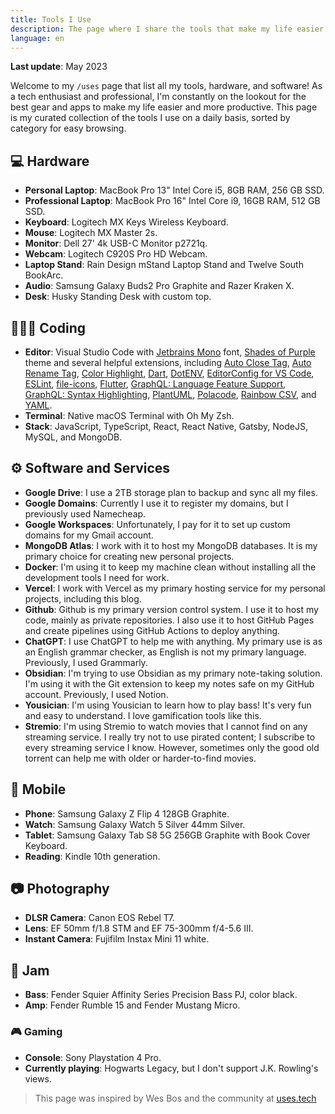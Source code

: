 ```yaml
---
title: Tools I Use
description: The page where I share the tools that make my life easier.
language: en
---
```


**Last update**: May 2023

Welcome to my `/uses` page that list all my tools, hardware, and software! As a tech enthusiast and professional, I'm constantly on the lookout for the best gear and apps to make my life easier and more productive. This page is my curated collection of the tools I use on a daily basis, sorted by category for easy browsing.

## 💻 Hardware

- **Personal Laptop**: MacBook Pro 13" Intel Core i5, 8GB RAM, 256 GB SSD.
- **Professional Laptop**: MacBook Pro 16" Intel Core i9, 16GB RAM, 512 GB SSD.
- **Keyboard**: Logitech MX Keys Wireless Keyboard.
- **Mouse**: Logitech MX Master 2s.
- **Monitor**: Dell 27' 4k USB-C Monitor p2721q.
- **Webcam**: Logitech C920S Pro HD Webcam.
- **Laptop Stand**: Rain Design mStand Laptop Stand and Twelve South BookArc.
- **Audio**: Samsung Galaxy Buds2 Pro Graphite and Razer Kraken X.
- **Desk**: Husky Standing Desk with custom top.

## 🧑🏾‍💻 Coding

- **Editor**: Visual Studio Code with [Jetbrains Mono](https://www.jetbrains.com/lp/mono/) font, [Shades of Purple](https://marketplace.visualstudio.com/items?itemName=ahmadawais.shades-of-purple) theme and several helpful extensions, including [Auto Close Tag](https://marketplace.visualstudio.com/items?itemName=formulahendry.auto-close-tag), [Auto Rename Tag](https://marketplace.visualstudio.com/items?itemName=formulahendry.auto-rename-tag), [Color Highlight](https://marketplace.visualstudio.com/items?itemName=naumovs.color-highlight), [Dart](https://marketplace.visualstudio.com/items?itemName=Dart-Code.dart-code), [DotENV](https://marketplace.visualstudio.com/items?itemName=mikestead.dotenv), [EditorConfig for VS Code](https://marketplace.visualstudio.com/items?itemName=EditorConfig.EditorConfig), [ESLint](https://marketplace.visualstudio.com/items?itemName=dbaeumer.vscode-eslint), [file-icons](https://marketplace.visualstudio.com/items?itemName=file-icons.file-icons), [Flutter](https://marketplace.visualstudio.com/items?itemName=Dart-Code.flutter), [GraphQL: Language Feature Support](https://marketplace.visualstudio.com/items?itemName=GraphQL.vscode-graphql), [GraphQL: Syntax Highlighting](https://marketplace.visualstudio.com/items?itemName=GraphQL.vscode-graphql-syntax), [PlantUML](https://marketplace.visualstudio.com/items?itemName=jebbs.plantuml), [Polacode](https://marketplace.visualstudio.com/items?itemName=pnp.polacode), [Rainbow CSV](https://marketplace.visualstudio.com/items?itemName=mechatroner.rainbow-csv), and [YAML](https://marketplace.visualstudio.com/items?itemName=redhat.vscode-yaml).
- **Terminal**: Native macOS Terminal with Oh My Zsh.
- **Stack**: JavaScript, TypeScript, React, React Native, Gatsby, NodeJS, MySQL, and MongoDB.

## ⚙️ Software and Services

- **Google Drive**: I use a 2TB storage plan to backup and sync all my files.
- **Google Domains**: Currently I use it to register my domains, but I previously used Namecheap.
- **Google Workspaces**: Unfortunately, I pay for it to set up custom domains for my Gmail account.
- **MongoDB Atlas**: I work with it to host my MongoDB databases. It is my primary choice for creating new personal projects.
- **Docker**: I'm using it to keep my machine clean without installing all the development tools I need for work.
- **Vercel**: I work with Vercel as my primary hosting service for my personal projects, including this blog.
- **Github**: Github is my primary version control system. I use it to host my code, mainly as private repositories. I also use it to host GitHub Pages and create pipelines using GitHub Actions to deploy anything.
- **ChatGPT**: I use ChatGPT to help me with anything. My primary use is as an English grammar checker, as English is not my primary language. Previously, I used Grammarly.
- **Obsidian**: I'm trying to use Obsidian as my primary note-taking solution. I'm using it with the Git extension to keep my notes safe on my GitHub account. Previously, I used Notion.
- **Yousician**: I'm using Yousician to learn how to play bass! It's very fun and easy to understand. I love gamification tools like this.
- **Stremio**: I'm using Stremio to watch movies that I cannot find on any streaming service. I really try not to use pirated content; I subscribe to every streaming service I know. However, sometimes only the good old torrent can help me with older or harder-to-find movies.

## 📱 Mobile

- **Phone**: Samsung Galaxy Z Flip 4 128GB Graphite.
- **Watch**: Samsung Galaxy Watch 5 Silver 44mm Silver.
- **Tablet**: Samsung Galaxy Tab S8 5G 256GB Graphite with Book Cover Keyboard.
- **Reading**: Kindle 10th generation.

## 📷 Photography

- **DLSR Camera**: Canon EOS Rebel T7.
- **Lens**: EF 50mm f/1.8 STM and EF 75-300mm f/4-5.6 III.
- **Instant Camera**: Fujifilm Instax Mini 11 white.

## 🎸 Jam

- **Bass**: Fender Squier Affinity Series Precision Bass PJ, color black.
- **Amp**: Fender Rumble 15 and Fender Mustang Micro.

### 🎮 Gaming

- **Console**: Sony Playstation 4 Pro.
- **Currently playing**: Hogwarts Legacy, but I don't support J.K. Rowling's views.

> This page was inspired by Wes Bos and the community at [uses.tech](https://uses.tech)
